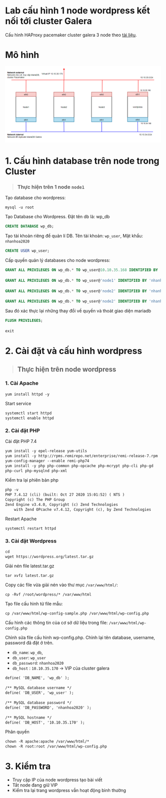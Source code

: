 # Lab cấu hình 1 node wordpress kết nối tới cluster Galera

Cấu hình HAProxy pacemaker cluster galera 3 node theo [tài liệu](./05-lab-haproxy-pacemaker-cluster-galera.md).


# Mô hình

<img src="..\images\cluster\Screenshot_19.png">

# 1. Cấu hình database trên node trong Cluster
> ### Thực hiện trên 1 node `node1`
Tạo database cho wordpress:
```
mysql -u root
```

Tạo Database cho Wordpress. Đặt tên db là: wp_db
```sql
CREATE DATABASE wp_db;
```

Tạo tài khoản riêng để quản lí DB. Tên tài khoản: `wp_user`, Mật khẩu: `nhanhoa2020`
```sql
CREATE USER wp_user;
```

Cấp quyền quản lý databases cho node wordpress:
```sql
GRANT ALL PRIVILEGES ON wp_db.* TO wp_user@10.10.35.168 IDENTIFIED BY 'nhanhoa2020';

GRANT ALL PRIVILEGES ON wp_db.* TO wp_user@'node1' IDENTIFIED BY 'nhanhoa2020';

GRANT ALL PRIVILEGES ON wp_db.* TO wp_user@'node2' IDENTIFIED BY 'nhanhoa2020';

GRANT ALL PRIVILEGES ON wp_db.* TO wp_user@'node2' IDENTIFIED BY 'nhanhoa2020';
```

Sau đó xác thực lại những thay đổi về quyền và thoát giao diện mariadb
```sql
FLUSH PRIVILEGES;

exit
```

# 2. Cài đặt và cấu hình wordpress
> ## Thực hiện trên node wordpress
### 1. Cài Apache
```
yum install httpd -y
```

Start service
```
systemctl start httpd
systemctl enable httpd
```

### 2. Cài đặt PHP
Cài đặt PHP 7.4
```
yum install -y epel-release yum-utils
yum install -y http://rpms.remirepo.net/enterprise/remi-release-7.rpm
yum-config-manager --enable remi-php74
yum install -y php php-common php-opcache php-mcrypt php-cli php-gd php-curl php-mysqlnd php-xml
```

Kiểm tra lại phiên bản php
```
php -v
PHP 7.4.12 (cli) (built: Oct 27 2020 15:01:52) ( NTS )
Copyright (c) The PHP Group
Zend Engine v3.4.0, Copyright (c) Zend Technologies
    with Zend OPcache v7.4.12, Copyright (c), by Zend Technologies
```

Restart Apache
```
systemctl restart httpd
```

### 3. Cài đặt Wordpress
```
cd
wget https://wordpress.org/latest.tar.gz
```

Giải nén file latest.tar.gz
```
tar xvfz latest.tar.gz
```

Copy các file vừa giải nén vào thư mục `/var/www/html/`:
```
cp -Rvf /root/wordpress/* /var/www/html
```

Tạo file cấu hình từ file mẫu:
```
cp /var/www/html/wp-config-sample.php /var/www/html/wp-config.php
```

Cấu hình các thông tin của cơ sở dữ liệu trong file: `/var/www/html/wp-config.php`

Chỉnh sửa file cấu hình wp-config.php. Chỉnh lại tên database, username, password đã đặt ở trên.

- `db_name`: `wp_db`,
- `db_user`: `wp_user`
- `db_password`: `nhanhoa2020`
- `db_host` : `10.10.35.170` -> VIP của cluster galera

```
define( 'DB_NAME', 'wp_db' );

/** MySQL database username */
define( 'DB_USER', 'wp_user' );

/** MySQL database password */
define( 'DB_PASSWORD', 'nhanhoa2020' );

/** MySQL hostname */
define( 'DB_HOST', '10.10.35.170' );
```

Phân quyền
```
chown -R apache:apache /var/www/html/*
chown -R root:root /var/www/html/wp-config.php
```

# 3. Kiểm tra
- Truy cập IP của node wordpress tạo bài viết
- Tắt node đang giữ VIP
- Kiểm tra lại trang wordpress vẫn hoạt động bình thường